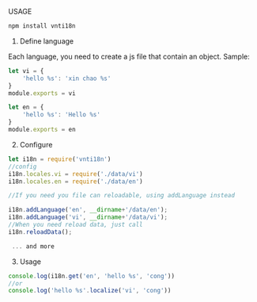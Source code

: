 USAGE

```javascript
npm install vnti18n
```

1. Define language

Each language, you need to create a js file that contain an object.
Sample:

```javascript
let vi = {
    'hello %s': 'xin chao %s'
}
module.exports = vi
```

```javascript
let en = {
    'hello %s': 'Hello %s'
}
module.exports = en
```

2. Configure

```javascript
let i18n = require('vnti18n')
//config
i18n.locales.vi = require('./data/vi')
i18n.locales.en = require('./data/en')

//If you need you file can reloadable, using addLanguage instead

i18n.addLanguage('en', __dirname+'/data/en');
i18n.addLanguage('vi', __dirname+'/data/vi');
//When you need reload data, just call
i18n.reloadData();

 ... and more
```

3. Usage

```javascript
console.log(i18n.get('en', 'hello %s', 'cong'))
//or
console.log('hello %s'.localize('vi', 'cong'))
```


